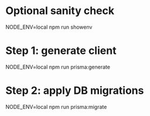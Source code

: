# Optional sanity check
NODE_ENV=local npm run showenv   

# Step 1: generate client
NODE_ENV=local npm run prisma:generate

# Step 2: apply DB migrations
NODE_ENV=local npm run prisma:migrate
